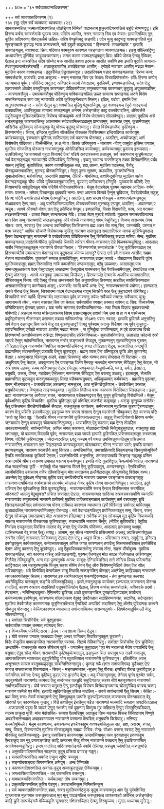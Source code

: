 +++
title = "३५ सर्वव्याख्यानाधिकरणम्"

+++
सर्व व्याक्याऩादिगरणम् (९)  
१३४ (सू) एदेन सर्वे व्याक्यादा व्याक्यादा: (२९)  
सास्त्रारम्बत्तिल् जऩ्मात्यदिगरणत्तिल् तॊडङ्गिय निमित्तो पादानत्वम् प्रुक्रुत्यदिगरणत्तिले उऱुदि सॆय्यप्पट्टदु। इऩि हिरण्य कर्बस् समवर्त्तदाक्रे पूदस्य जाद: पदिरेग आसीत्, नसन् नसासत् सिव एव केवल: इत्यादिगळिल् मुऩ् कूऱिय अदिगरणप् पॊरुट्कळैये ऊहित्- तऱिय वेण्डुमॆऩ्बदु सङ्गदि। एदेन मुऩ्बु काट्टप्पट्ट वाक्यङ्गळिले मुऩ् सूत्रङ्गळाले कूऱप्पट्ट न्याय कलाबत्ताले, सर्वे इदुवरै काट्टप्पडाद " हिरण्यगर्ब: समवर्त्तदाक्रे " इत्यादि वाक्यङ्गळुम्, व्याक्यादा: च्रिय: पदियाऩ परमबुरुष कारणत्व परङ्गळाग व्याक्यादङ्गळ्। इङ्गु सॊल्लिरट्टिप्पु अध्यायत्तिऩ् पूर्त्तियैक् काट्टुवदऱ्कागवाम्। सगल कारण वाक्यङ्गळुक्कुम् च्रिय: पदिये पॊरुळ् ऎऩ्बदु ऎव्विदम् ऎऩ्ऱाल् इन्द सास्त्रत्तिल् सदेव सोम्येद मक्र आसीत् ब्रह्मवा इदमक्र आसीत् सर्वाणि हवा इमाऩि पूदाऩि आगासा- तेवसमुत्पत्यन्देदत्तेदन्दर्हि - अव्याक्रुदमासीत् असदेवेदमक्र आसीत् - एगोहवै नारायण आसीत् नब्रह्मा नेसान: मुदलिय कारण वाक्यङ्गळ्। इदुवरैयिल् ऎडुत्ताळप्पट्टऩ। उदाहरिक्कप् पडाद वाक्यङ्गळावऩ: हिरण्य कर्प्प: समवर्त्तदाक्रे, प्रजाबदि: प्रजा अस्रुजद - नसन् नसासत् सिव एव केवल: विच्वादिगोरुत्रोम- हर्षि: हिरण्य कर्प्पम् जऩयामास पूर्वम्। नगिरिन्द्र त्वदुत्तर; अक्ऩिरक्रे प्रदमो तेवदाऩाम्, मुदलियवै, इव्वाक्यङ्गळिल्, सदेव ऎऩ्ऱु एवगारत्ताले ऒव्वोर् वस्तुविऱ्कुम् कारणत्वम् पोदिदमागैयाल् समुच्चयमागक् कारणत्वम् कूऱुवदु अयुक्तमादलिऩ् - कारणत्वत्तैयुम् - उबास्यत्वत्तैयुम् पोदिक्कुम् वाक्कियङ्गळिल् उळ्ळ सामाऩ्य सप्तङ्गळ् अरुगे विसेष सप्तमिरुप्पदाल् साग पसु न्यायप्पडि अदैये कुऱिक्कुमॆऩ्बदाग सित्तम्। इदिल्, यदोवा, इमाऩि ऎऩ्ऱ अऩुवादवाक्यङ्गळ् - सदेव ऎऩ्ऩुम् मुऩ् वाक्यत्तिल् मुडिवु पॆऱुवदायिऩुम्, मुऩ् वाक्यङ्गळ् (पुरो वादङ्गळ्) पलवादलिऩ्, अवऱ्ऱिलुळ्ळ सामाऩ्य सप्तङ्गळुम् अनेगम् अर्त्तङ्गळैक् काट्ट वल्लवैयादलिऩ्, ऒरेयर्त्तत्तै उऱुदिप्पडुत्त मुडियादबडियाल् विसेषच् चॊऱ्कळुक्के अर्त्त विसेष पोदगत्वम् सॊल्लवेण्डुम्। प्रदाऩम् मुदलिय असे तऩङ्गळुक्कु कारणत्वत्तिऱ्कु अवच्यमाऩ सर्वज्ञत्वमिल्लाददालुम् प्राप्यत्वमुम्, उबास्यत् वमुम्, कूडामैयालुम् असित्तैक् कुऱिक्कुम् सॊऱ्कळुक्कु वेऱु पॊरुळ् कूऱुवदु पॊरुन्दादु। सेदऩ विसेषङ्गळैक् कुऱिक्कुम् - हिरण्यगर्प्पऩ्। सिवऩ्, इन्दिरऩ् मुदलिय सॊऱ्कळिऩ् पॊरुळाऩ पिरसित्तमाऩ इन्दिरादिगळ् कार्यरायुम् कर्मवच्यरायुम्, इरुप्पदाग च्रुदिगळ् सादिप्पदाल् सर्व कारणत्व पॊरुन्दादु। आदलिऩ्, अच्चॊऱ्कळुम् अर्त्त विसेषत्तैप् पोदिक्का। पिऩ्ऩॆऩ्ऩॆऩिल्, ल क्ष् मी प।तिक्के उरियबुरुष - नारायण -विष्णु वासुदेव न्रुसिम्ह पगवाऩ् मुदलिय सॊऱ्कळिऩ् पॊरुळाऩ नारायणऩुक्कु ओरोरिडत्तिल् कार्यत्वमुम्, कर्मवच्यत्वमुम् च्रुदमाय् इरुप्पदाल् - उत्पत्तियॆऩ्बदु 'अजायमाऩो पहुदा विजायदे ऎऩ्ऱ' पडिये अवदाररूबमा तलालुम्, सर्व कारणत्वम् कूडुमॆऩ्बदाल् सर्व वेदान्दङ्गळुम् नारायणऩैये पोदिप्पवैयॆऩ्ऱु सित्तित्तदु। इव्वाऱु सामाऩ्य सप्तत्तिऱ्कुत् तक्क विसेषार्त्तत्तिल् पर्यव साऩम् (मुडिवु) कूऱाविडिल्, कारण वाक्यत्तिलुळ्ळ सत्, ब्रह्म,आत्मा, मुदलिय पदङ्गळ्, वॆव्वेऱु पॊरुळुळ्ळऩवादलिऩ्, मुरण्बट्ट पॊरुळागिविडुम्। मेलुम् पुरुष सूक्तम्, कडवल्लि, मुण्डगोबनिषत्। सुबालोबनिषत्, महोबनिषत्, अन्दर्यामि प्राह्मणम्, तैत्तिरी- योबनिषत्, ब्रह्मबिन्दूबनिषत् मुदलिय अऩेग वेदान्दङ्गळुक्कु श्रीय: पदिये मुक्कियदत्तुवमादलिऩ्, पूयसाम् पलीयस्त्वम् (मिगुदि- युळ्ळदऱ्के वलिमै) ऎऩ्ऱ नियायप्पडि सर्वच्रुदिगळुम् श्रीय पदियैये पोदिप्पऩवागिऩ्ऱऩ। मेलुम् वेदाहमेदम् पुरुषम् महान्दम् आदित्य- वर्णम् तमस: परत्तात् - तमेवम् वित्वाऩम्रुद इहबवदि नान्य: पन्दा अयऩाय वित्यदे ऎऩ्ऩुम् च्रुदियाल्, पिऱदेवदैगळैत् तडुत्तु स्ऩिय: पदियै उबासित्ताले मोक्षम् ऎऩप्पडुगिऱदु। आदलिऩ्, ब्रह्म सप्तप् पॊरुळुम् - ब्रह्मणत्वमॆऩप्पडुवदुम् मोक्षप्रदत्वम् ऎऩप् ताल् - अदु पलरिडमिरुप्पदायिऩ् ऒरुवर्क्कॊरुवर् मुरण्बाडु एऱ्पडुम् आदलिऩ् - अप्रामण्यम् ए ऱ्पडुम्। आगवे ऒरुवऩे मोक्षप् तऩ् ऎऩ्ऱु इसैन्दिड वेण्डुम्। इव्वाऱायिऩ्, पिरह्म विदाप्ऩोदि, परम्, अद परायया तदक्षरमदिगम्यदे - ज्ञात्वा सिवम् सान्दमत्यन्द मेदि। ज्ञात्वा तेवम् मुच्यदे सर्वबायै: मुदलाऩ सगलबरवित्यागद माऩ सिव सम्बु नारायणादि सप्तङ्गळुक्कु ऒरे पॊरुळै नारायणाऩु वागम् पेसुगिऱदु। विच्वम् नारायणम् तेवम् सोक्षर: परम्, स्वराट्) ऎऩ्ऱ अन्दन्द उबनिषत्तिल् पिरसित्तमाऩ ब्रह्म अक्षर तेव सम्बु सिव, परम्ज्योदि, परमात् म परम स्वराट्” आगिय सॊऱ्कळै विसेषमाय्क् कुऱित्तु नारायण सप्तत्तुडऩ् समाऩादिगरण मागक् कुऱिप्पिडुवदाल् ऎल्ला वेदान्दङ्गळुम् नारायणऩै ये परदेवदैयागप् पोदिक्किऩ्ऱऩ ऎऩ्ऱु सित्तिक्किऱदु सब्रह्मा ससिव: सेन्द्र: मुदलिय वाक्यङ्गळाल् प्रदर्दऩवित्यैयिल् कूऱियबडि सिवादि सरीरग श्रीमन्-नारायणऩ् ऎऩ्ऱे विळक्कप्पडुगिऱदु। आदलाल् सर्वोब निषत्तुक्कळुक्कुम् नारायणऩे पॊरुळागिऩ्ऱाऩ्। "हिरण्यगर्प्पस् समवर्त्तदाक्रे ” ऎऩ्ऱु कूऱियिरुप्पदाल् एऩ् हिरण्यगर्प्पऩैये उबास्यऩाग वेदान्दङ्गळ् कूऱुवदाक् कॊळ्ळ लागादु? ऎऩ्ऱाल् एगो हवै नारायण आसीत् नब्रह्मा नेसान सप्रजाबदिरेग: पुष्काबर्णे समवत् इत्यादियिलुम्, नारायणात् ब्रह्मऩ् जायदे - योब्रह्माणम् विददादि पूर्वम् मुदलियवऱ्ऱालुम् ब्रह्मऩ् तिरुमालिऩ् नाबि कमलत्तिल् उण्डावदालुम्, मऱैवु उळ्ळवऩ्- आदलालुम् पाब सम्बन्दमुळ्ळवऩाग वेदम् पेसुवदालुम् अबहदाप्मा ऎऩ्बदुबोल् पाबमऱ्ऱवऩ् ऎऩ्ऱ पॆयरिल्लामैयालुम्, हेयप्रदिबड त्वम् ऎऩ्बदु पॊरुन्दादु। आगवे अवऩुक्कु उबास्यत्वम् किडैयादु। हिरण्यगर्प्पऩ् ऎऩ्बदऱ्के अऴगिय परमागासत्तिल् वीऱ्ऱिरुक्कुम् स्ऩिय: पदि ऎऩ्बदु पॊरुळ् अम्बस्यबारे ऎऩ्ऱ अऩुवागत्तिल् तिरुप्पाऱ् कडविल् सयऩित्तिरुप्पदाऩ असादारणलिङ्गम् काण्गैयाल् अङ्गु। प्रजाबदि: सरदि कर्प्पे अन्द: ऎऩ्ऱु, नारायणबरमागवे प्रयोगम्। इरुप्पदाल् अवऩे पॊरुळ् ऎऩ्ऱु सित्तम्, सिवबारम्य वादम् वेदान्दङ्गळ् यावुम् सिवऩैये परऩ् ऎऩ्ऱु कूऱुवदागवे तॆरिगिऱदु। विच्वादिगो रुत्रो महर्षि: हिरण्यगर्बम् जऩयामाल पूर्वम् कारणन्दु तयेय: सर्वैच्यर्य स्म्बऩ्ऩ: सर्वेच्वरच् चुम्बु: आगासमत्ये त्येय:, नसन् नसासत् सिव एव केवल: सर्वव्याबीस पगवाऩ् तस्मात् सर्वगन् द: सिव: विच्वस्यैगम् परिवेष्टिदारम् ईसम्दम् ज्ञात्वा / यदा सर्मव तागासम् वेष्टयिष्यन्दिमाऩव:- तदा सिवम विज्ञाय तुक्कस्यान्दो पविष्यदि / अऩन्दम व्यक्त मसिन्दत्यरूबम् सिवम् प्रसान्दमम्रुदम् ब्रह्मयो निम् उमा स हा य म् परमेच्वरम् प्रबुम्द्रिलोसऩम् नीलगण्डम् प्रसान्दम् सब्रह्मा ससिवस्सेन्द्र: सोsक्षर: परम: स्वराट्: इत्यादि च्रुदिगळै अऩुसरित्तु सर्व वेदान् दङ्गळुम् सिव परमे यॆऩ्ऱु एऩ् कूऱक्कूडादु? ऎऩ्बदु पूर्वबक्षम् अदऱ्कु विडैयाग नम् पूर्वर् कूऱुवदु:- महोबनिषत्तिल् एगोहवै नारायण आसीत् नब्रह्मा नेसाऩ :, स मुऩिर्बूत्वा समसिन्दयत्, त एदे व्यजायन्द विच्वे हिरण्यगर्प्पो अक्ऩीर्यमवरुण रुत्रेन्द्रा: विष्णुस्तदासीत् हरिरेवनिष्कळ:- सुबालोबनिषत्तिल्, ललाडात् क्रोदजो रुत्रो जायदे ऎऩ्ऩुम् महोबनिषत्तिल्, नारायणऩ् मऱ्ऱोर् सङ्गल्बत्तै सॆय्ददुम्, मुक्कण्णऩुम् सूलबाणियुमाऩ पुरुषऩ् तोऩ्ऱिऩाऩ् ऎऩ्ऱुम् नारायणोब निषत्तिल् नारायणऩिडमिरुन्दु रुत्रऩ् तोऩ्ऱिऩाऩ् ऎऩ्ऱुम्, सदबदत्तिल् अष्टमूर्त्ति प्राह्मणत्तिल् संवत्सरमॆऩ्ऱुम् प्रजाबदि यॆऩ्ऱुम् कूऱप्पडुम्। ब्रह्मऩ् उषस् ऎऩ्ऱ पत्ऩियुडऩ् कूडि ओर् कुमारऩैप् पॆऱ्ऱाऩ्। अक्कुमारऩ् पिऱन्ददुम् अऴवे, ब्रह्मऩ् सिरमप्पट्टु ऒरु वरुषम् तवम् सॆय्ददाल् नी पिऱन्दाय् - एऩ् अऴुगिऱाय् ऎऩ्ऱु केट्क, अक्कुमारऩ् ऎऩ् पाबङ्गळ् विलग ऎऩक्कु नल्लदोर् नामगरणम् सॆय्दिडुम् ऎऩ्ऱु केट्क, नी रुत्रऩावाय् उऩक्कु रूबम् अक्ऩियागुम् ऎऩ्ऱार्।पिऩ्ऩुम् अक्कुमारऩ् वेण्डुगोळ्बडि, पवऩ्, सर्वऩ्, ईसाऩऩ्, पसुबदि, उक्रऩ्, पीमऩ्, महादेवऩ् ऎऩ्ऱॆल्लाम् नामगरणम् सॆय्दिट्टार् ऎऩ्ऱ वरलाऱु उळ्ळदु। इदऩालुम्, सैलालि प्राह्मणत्तिल् कूऱप्पडुम् करुत्तुक्कळालुम् सिवऩ् पडैक्कप्पडुबवऩ्, अऴिवुळ्ळवऩ् कर्मवच्यऩ् - ब्रह्माविऩ् पुदल्वऩ्, पाबम् नीङ्गादवऩ् - प्रजाबदियाल् अरुळप्पट्ट नामत्तुडऩ्, अष्ट मूर्त्तिगळैयुडैयवऩ् - तेवदैगळिऩ् वरत्ताल् पसुबदियाऩवऩ्। विष्णुवाल् ताङ्गप्पडुबवऩ्। मुदलिय निलैगळ् परम कारणत्व विरोदियाऩ सिह्ऩङ्गळ्। इङ्गु ब्रह्मा नारायणात्मगऩ् आगैयाल् रुत्रऩ्, नारायणऩाल् पडैक्कप्पट्टवऩ् ऎऩ्ऱु कूऱुम् च्रुदिगळोडु विरोदमिल्लै। मेलुम् पूर्वबक्षत्तिल् कूऱिय विच्वादिग: मुदलिय च्रुदिगळुम् पूर्व पक्षियिऩ् करुत्तैक् काट्टमाट्टा। अदऱ्कु मुऩ्ऩुळ्ळ सनोदेव: ऎऩ्ऱु प्रसित्तमाऩ पॊरुळैप्परिसीलऩै सॆय्दाल्, रुत्रऩुक्कुक् कार्यत्वम्, कर्मवच्यत्वम् मुदलियऩ कूऱप्पट्टिरुप्पदालुम्, कारण मॆऩ्ऱु प्रसित्ति इल्लामैयालुम् इङ्गुळ्ळ रुत्र सप्तम् संसारम् ऎऩ्ऩुम् महारोगत्तै नीक्कुबवऩ् ऎऩ्ऱ कारणम् पऱ्ऱि 'रुत्रो पहु सिरा पप्रु: ' ऎऩ्ऱबडि श्रीमन् नारायणऩैये कुऱिक्कवल्लदागुम्। अडुत्तु विच्वादिगोरुत्रो हिरण्य कर्प्पम् जऩयामास ऎऩ्ऩुम् वाक्यमुम् च्वेदाच्वदरत्तिलुळ्ळदु। आरम्बत्तिल् ऎदु कारणम् ब्रह्म ऎऩत् तॊडङ्गि अबहदबाप्मत्वादि, सर्वान्दर्यामित्व, अगिल जगत् कारणत्व, मोक्षप्रदत्वादिगळै निऩैवुबडुत्तुवदाल्, रुत्रऩुक्कु ब्रह्म जगत्वमुम्, यो ब्रह्माणम् विददादि पूर्वम्, नारायणात् ब्रह्मा जायदे इत्यादि च्रुदिगळिल् प्रसित्तमादलालुम् रुत्रसप्तम् स्णिय: पदियैये कुऱिप्पदागुम्। च्वेदाच्वदरत्तिल् ६वदु कण्डम् वरै पऱ्पल उबनिषत्तुक्कळिलुम् प्रसित्तमाऩ नारायणऩिऩ् असादारण माऩ सिह्ऩङ्गळे काणप्पडुवदाल् च्वेदाच्वदरम् श्रीमन् नारायण परमे; इप्पडि पलबल प्रमाणङ्गळुम्, नारायण परत्वत्तैये काट्टु किऩ्ऱऩ। अप्पडियागिल्, उमासाहित्यादि लिङ्गङ्गळ् सिवऩुक्केयुरियवै ऎप्पडि समाळिक्कक् कूडियवै ऎऩ्ऱाल्। प्रदर्त्तऩवित्यैयै अऩुसरित्तु, उमासहायत्वादि लिङ्गङ् गळुक्कु प्रसित्त रुत्रान्दर्यामि श्रीमन् नारायण उबासऩ परत्वम् एऱ्कवेण्डुम्। इप्पडि वऴि कूऱाविट्टाल् कैवल्योबनिषत्तिल् नारायणऩे मोक्ष सादऩमॆऩक् कूऱि - मऱ्ऱोर्क्कु मोक्ष सादऩत्व मिल्लै ऎऩ्ऱु कूऱियदालुम्, अत्प्यस्सम्बूद : ऎऩ्ऱविडत्तिल् लक्ष्मीबदियिऩ् उबासऩम् तविर एऩैयवऱ्ऱिऱ्कुम् मोक्ष सादऩत्वम् इल्लैयॆऩ्ऱदालुम् ऒऩ्ऱुक्कॊऩ्ऱु विरोदम् वरुम्। अदऩ्मेल् वेऱु पूर्वबक्षम् नीङ्गळ् कूऱिय प्रदर् तऩवित्यैप्पडि नारायण उबासऩ परङ्गळाऩ वाक्यङ्गट्कु नारायणान्दर्यामियाऩ रुत्रोबासऩमे तात्पर्यम् सॊऩ्ऩाल् नीबर् कूऱिय तोषम् सान्दमागिविडुम्। आदलिऩ्, इदुवे उसिदम् ऎऩ्ऱ पूर्वबक्षत्तिऱ्कु विडै कूऱप्पडुगिऱदु। नारायणान्दर्यामि रुत्रऩ् ऎऩ्ऱाल् पिरसित्तमाऩ रुत्रर्गळिल् ऒरुवरा? अल्लदु वेऱुबट्टवरा? प्रसित्त रुत्रऩ्दाऩ् ऎऩ्ऱाल्, नारायणात्त्वाद सादित्या रुत्रावसवस्सर्वाणि च्चन्दांसि नारायणादेव समुत्पत्यन्दे नारायणे प्रलीयन्दे मुदलिय वाक्कियङ्गळाल् कार्यत्वमुम् कर्म वच्यत्वमुम् च्रुदि सित्तङ्गळाऩमैयाल् सर्वगारणत्वम् पॊरुन् दामैयाल् कारणत्व व्याप्तमाऩ (इणै पिरियाद) सर्वान्दर् यामित्वमुम् कूडादादलिऩ् नारायणान्दर्यामित्वमुम् पॊरुन्दादु। सर्व वेदान्दङ्गळिलुम् प्रयोगिक्कप्पडुम् सम्बु, सिवऩ्, रुत्रऩ् ऎऩ्ऩुम् सॊऱ्कळुम् उमासहायऩ् पोऩ्ऱ असादारण (सिऱप्पाऩ ) तर्मत्तैक् काट्टुम् सॊऱ्कळुम् मुऩ् कूऱिय नियायप्पडि साक्षात् नारायणऩैये पॊरुळागक् कुऱिप्पदालुम्, रुत्रान्दर्यामि नारायण ऩॆऩ्ऱुम्, (नीविर् कूऱियबडि ) वेऱुविद निर्वाहम् एऱ्पडुवदाल् पिरसित्त मल्लाद वेऱु रुत्रऩ् ऎऩ्ऱु पॊरुळैप् पोदिक्का, आदलाल् इरण्डावदु पक्षमुम् (प्रसित्तमल्ला वेऱु रुत्रऩ् ऎऩ्ऱु) तगादु। आमाम्, मुऩ् सॊऩ्ऩ न्यायप्पडि प्रसित्तमायो अल्लदु अप्रसित्तमायोवुळ्ळ रुत्रऩैत् तविर्त्तु नारायणऩ् सित्तिक्कादु ऎऩ्ऱाल् ऎऩ्ऩ ऎऩ्ऱु। अडुत्त विऩा :- प्रसित्तमाऩ रुत्रऩ्, सदुर्मुगऩ्, इन्दिरऩ् इवर्गळुक्कुम् कार्यत्वत्तालुम्, कर्मवच्यत्वत्तालुम् अगिल जगत् कारणत्वम् तगादॆऩ्ऱु सित्तमाऩबडियाल् इवर्गळैविड वेऱाऩ ऒऩ्ऱु कारणम् ऎऩ्ऱु कूऱवेण्डुम्। अदु ऎदुवायिरुक्कलामॆऩ्ऱु संसयम् तोऩ्ऱ, सहस्र सीर्षाबुरुष: मुदलिय वाक्यङ्गळिल्, सर्व कारणऩ् यारॆऩ्ऱु अडैयाळङ्गाट्टि, पुरुषऩ् ऎऩप्पडुम् मोक्ष सादऩ वित्यैगळाल् अऱियप्पडुम् निलैयैत् तॆळिवुबडुत्ति, अन्द महा पुरुषऩुक्के अत्प्य: सम्बूद: ऎऩ्गिऱविडत्तिल् ताऩे तोऩ्ऱिय च्रियप् पदित्वत्तैक् काट्टियदाल् अम् महाबुरुषऩुक्के पिऩ्ऩुम् सहस्र सीर्षम् तेवम् ऎऩ्ऱु ऒरु विसेषणमुमिऩ्ऱिये तेवऩ् ऎऩ्ऱ सॊल् उरियदागवुम्- अदे वित्यैयिल् वेत्यर्गळाऩ सम्बु सिवादि सप्तङ्गळिऩ् पॊरुळुम् अवऩेयॆऩ्ऱु काट्टियदाल् नारायणऩे जगत्कारणऩॆऩवुम् सित्तम्। नारायणऩ् इरु तरप्पिऩरालुम् एऱ्कप्पट्टिरुप्पदाल् - हेय कुणङ्गळ् कलवाद अवऩैविट्टुविड यारुक्कुम् सङ्गैये उदिक्कमुडियादु। इल्लै,रुत्रऩुक्कुक् कार्यत्वम् इरुप्पदाल् कारणत्वम् पॊरुन्दा तादलिऩ्, कारण रुत्रऩाग सदासिवऩै एऱ्ऱुक्कॊळ्गिऱोम् ऎऩ्ऱाल्, हिरण्य कर्प्पस् समवर्त्तदाक्रे, अक्निरक्रे प्रदमो। तेवदानाम्। नगिरिन्द्रत्वदुत्तर: ऎऩ्ऱित्तगैय च्रुदिगळ् अव्वो पुराणङ्गळिल् पुगऴप्पट्टिरुप्पदाल् कार्यत्वम् कर्मवच्यत्वम् इरुप्पिऩुम्, कारणत्वम् सॊल्वदऱ्काग वेऱुबट्ट तेवदैगळाऩ सदाहिरण्यगर्प्पऩ्, सदाक्ऩि, सदेन्द्तरऩ् मुदलिय तेवदैगळैक् कारणमागक् कूऱुगिऩ्ऱऩवॆऩ्ऱाल् ऎप्पडियो अप्पडिये सदासिवम् ऎऩ्ऱु ऒऩ्ऱैप् पुदिदागक् कल्बऩै सॆय्वदुम् पॊरुन्दादु। केळ्वि:कारणत्व व्याप्तमाऩ सर्वान्दर्यामित्वम् नारायणऩुक्के - सिवबॆरुमाऩुक्किल्लै यॆऩ्ऱु सॊल्लवॊण्णादु।  
१। सर्वाऩऩ सिरोगिरीव: सर्व पूदगुहासय:  
सर्वव्याबीस पगवाऩ् तस्मात् सर्वगदच् चिव:  
२। विच्वस्यैगम् परिवेष्टिदारम्। ईसम्। तम् ज्ञात्वा सिवम् ऎऩ्ऱुम्।  
३। योवै रुत्रस्स पगवाऩ् यच्चब्रह्मा ऎऩ्ऩुम् अन्दर् यामित्वम् सिवबिराऩुक्कुम् कूऱलामे।  
विडै: मेऱ्कूऱिय वाक्यङ्गळिल् नारायणऩिऩ् परत्वम्- सिऱप्पे तॆळिवागिऱदु। सर्वाऩऩ सिरोक्रीव: ऎऩ्ऱ च्रुदियिल् अन्दर्यामि- याऩवऩुक्के सहस्र सीर्षत्वम् कूऱि - पगवाऩॆऩ्ऱु कूऱुवदाल् "एव मेष महासप्तो मैत्रेय पगवानिदि ऎऩ्ऱु पसुवाऩ् ऎऩुम् सॊल् श्रीमन् नारायणऩैये कुऱिक्कुमॆऩ्बदालुम्, इङ्गुळ्ळ सिल सप्तमुम् पल तडवै वन्दालुम्, आगासादिगरण न्यायत्ताल् इडुगुऱियैविट्टु योग व्युत्पत्तियाल् नारायणऩैये कुऱिप्पदागुम्। इन्निलैयिल् अवऩ् असुत्तमाऩ समस्त वस्तुक्कळुडऩुम् सम्बन्दित्तिरुन्दालुम् ६ कुणङ् गळै (ज्ञाऩ सक्त्यादिगळ्) युडैयवऩ् ऎऩ्ऱ पगवत् सप्तवाच्यऩा यिरुप्पदाल् - सिवऩ् - मङ्गळमाऩवऩ् -सुत्तऩ् ऎऩ्ऱु पॊरुळ्: इप्पडिप् पॊरुळ् कूऱाविट्टाल् क्ष च्लोगत्तिल् सर्वगद: ऎऩ्बदु कूऱियदु कूऱल् ऎऩ्ऱ कुऱ्ऱत्तैप् पॆऱुम्। अदु वीणाऩदुमागुम्; तेनेदम् पूर्णम् पुरुषेऩ सर्वम्, अदबुरुषोहवै नारायणोऽ कामयद ऎऩ्ऱु सन्देगमऱ्ऱ पलच्रुदि सम्रुदिगळाल् सहस्र सीर्ष महाबुरुषऩाऩ नारायणऩे सर्वान्दर्यामियावाऩ्। योवै रुत्रस्स पसुवाऩ् ऎऩ्ऱु इरण्डैयुम् विसेषण विसेष्यङ्गळागच् चॊल्लुगैयिल् पगवच् चप्तम् नारायण परमॆऩ्ऱे एव मेवैष, इत्यादि स्म्रुदिगळिलुम् प्रसित्त मादलिऩ् - अवऩे सर्वान्दर्यामी ऎऩ्ऱु सित्तम्। केळ्वि :- ब्रह्म विष्णु रुत्रा: तेसर्वे सम्ब्रसूयन्दे ऎऩ्ऱु विष्णुवुक्कुम् उत्पत्ति कूऱप्पट्टिरुप्पदाल् कारणत्वम् पॊरुन्दाददाल् वेऱु ऒरुवऩै एऩ् कारणमॆऩक् कूडादु। विडै ब्रह्मऩैयुम् ईसऩैयुम् पडैत्त नारायणऩे मत्स्यादि रूबऩाय् अवदरित्तदऩाल् - अजायमाऩो पहुदा वि जायदे ऎऩ्ऱुम् रक्षार्त्तम् सर्व पूदानाम् विष्णुत्व मुब जज्ञिवाऩ् ऎऩ्ऱुम् सॊल्लुगिऱबडियाल्, नदस्य प्राक्रुदा मूर्त्ति: मांस मेदोसस्ति- सम्बवा ऎऩ्ऱबडियुम् अप्राक्रुद तिव्य मङ्गळ विक्रह विसिष्टऩाय् विष्णुवे अवदरित्ताऩॆऩ्बदाल् अबहदबाप्मावाऩ नारायणऩै परमात्मा वॆऩ्बदिल् अऩुबबत्ति किडैयादु। तऩिप्पट्ट कल्बऩैयुमिल्लै। मेलुम् कारणत्वम्, उबास्यत्वम् इवऱ्ऱैक्काट्टुम् वाक्यङ्गळिलुळ्ळ सत्, ब्रह्म, अक्षरम्, रुत्रऩ्, सम्बु, सिवऩ्, हिरण्यगर्प्पऩ् मुदलिय सॊऱ्कळुक्कुम् सब्रह्मा ससिव: सेन्द्र: सोक्षर: परमस् स्वराट् ऎऩ्ऱु नारायणऩे पॊरुळॆऩ्ऱु स्ताबिक्कप्पट्टदु- इव्वाऱु परवसिवऩ् कारणमायुम् अन्दर्यामियायुम् परम पुरुषऩायुम् इरुक्कट्टुम् ऎऩ्बदऱ्कुप् पल नूऱु प्रमाणङ्गळैक् काट्टि कण्डऩम् सॆय्दु श्रीमन् नारायणऩे परदत्वम् ऎऩ्ऱु इव्वदिगरणत्तिल् स्ताबिक्कप्पडुगिऱदु। इन्दप् पादत्तिऩ् अदिगरणार्त्तङ्गळै स्वामि तेसिगऩ् अरुळुम् च्लोगत्तिऩ् करुत्तुप्पडि  
१। अऩुमादिगादिगरणत्तिल् साङ्ग्यर् कूऱुम् प्रक्रिया प्रगारङ् गळुम्।  
२। समसादिगरणत्तिल् अवर्गळ् एऱ्कुम् स्रुष्टि क्रममुम्।  
३। सङ्ग्योबसङ्ग्रहा तिगरणत्तिल् अमैप्पुम्। अन्द ऎण्णिक्कै  
४। कारणत्वादिगरणत्तिल् अवर्गळ् कूऱुम् अव्याक्रुदत्तुडऩ् ऐक्कियमुम्।  
५। जगत्वासित्वादिगरणत्तिल् - तऩ् पाबम्बऱ्ऱिय वसऩमुम्।  
६। वाक्याऩ्वयादिगरणत्तिल् - कर्मबलमाऩ तोष सम्बन्दमुम्।  
७। प्रक्रुत्यदिगरणत्तिल् कूऱिय पेदमुम्। उबादाऩत्तिऱ्कुम् निमित्तत्तिऱ्कुम्  
८। सर्व व्याक्याऩादिगरणत्तिल् ब्रह्मा, रुत्रऩ् मुदलियवर्गट्कुक् कूऱुम् कारणत्वमुम् आग ऎट्टु पूर्वबक्षियिऩ् युक्त्याबास मूलगमाऩ करुत्तुक्कळाल् मुऩ् मूऩ्ऱु पादङ्गळिऩ् करुत्तुक्कळ् ताक्कप्पडवे अवऱ्ऱिऩ् अर्त्तङ्गळैक् काट्टि च्रुदि तात्पर्यङ्गळै वॆळिप्पडुत्ति सूत्रगारर् रक्षित्तरुळिऩार् ऎऩ्बदु तिरुवुळ्ळम्। मुदल् अध्यायम् मुऱ्ऱिऱ्ऱु।

